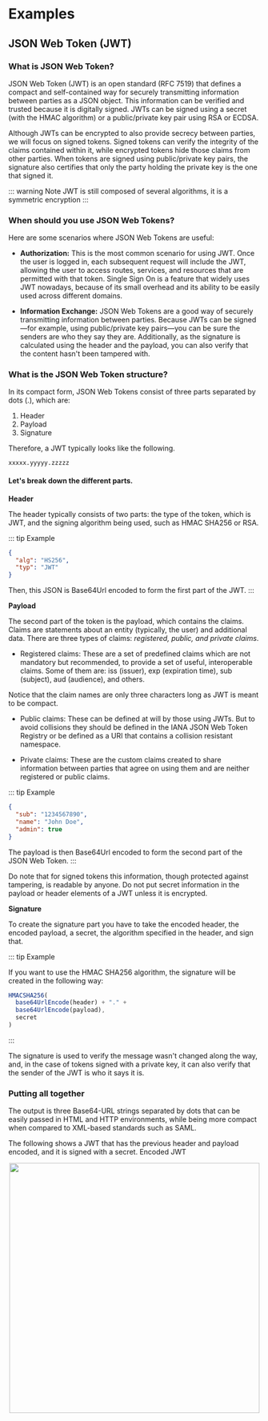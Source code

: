 # Examples

## JSON Web Token (JWT)

### What is JSON Web Token?

JSON Web Token (JWT) is an open standard (RFC 7519) that defines a compact and self-contained way for securely transmitting information between parties as a JSON object. This information can be verified and trusted because it is digitally signed. JWTs can be signed using a secret (with the HMAC algorithm) or a public/private key pair using RSA or ECDSA.

Although JWTs can be encrypted to also provide secrecy between parties, we will focus on signed tokens. Signed tokens can verify the integrity of the claims contained within it, while encrypted tokens hide those claims from other parties. When tokens are signed using public/private key pairs, the signature also certifies that only the party holding the private key is the one that signed it.

::: warning Note
JWT is still composed of several algorithms, it is a symmetric encryption
:::

### When should you use JSON Web Tokens?
Here are some scenarios where JSON Web Tokens are useful:

- **Authorization:** This is the most common scenario for using JWT. Once the user is logged in, each subsequent request will include the JWT, allowing the user to access routes, services, and resources that are permitted with that token. Single Sign On is a feature that widely uses JWT nowadays, because of its small overhead and its ability to be easily used across different domains.

- **Information Exchange:** JSON Web Tokens are a good way of securely transmitting information between parties. Because JWTs can be signed—for example, using public/private key pairs—you can be sure the senders are who they say they are. Additionally, as the signature is calculated using the header and the payload, you can also verify that the content hasn't been tampered with.

### What is the JSON Web Token structure?
In its compact form, JSON Web Tokens consist of three parts separated by dots (.), which are:

1. Header
2. Payload
3. Signature

Therefore, a JWT typically looks like the following.

```
xxxxx.yyyyy.zzzzz
```

#### Let's break down the different parts.

**Header**

The header typically consists of two parts: the type of the token, which is JWT, and the signing algorithm being used, such as HMAC SHA256 or RSA.

::: tip Example

```json
{
  "alg": "HS256",
  "typ": "JWT"
}
```
Then, this JSON is Base64Url encoded to form the first part of the JWT.
:::

**Payload**

The second part of the token is the payload, which contains the claims. Claims are statements about an entity (typically, the user) and additional data. There are three types of claims: _registered, public, and private claims_.

- Registered claims: These are a set of predefined claims which are not mandatory but recommended, to provide a set of useful, interoperable claims. Some of them are: iss (issuer), exp (expiration time), sub (subject), aud (audience), and others.

Notice that the claim names are only three characters long as JWT is meant to be compact.

- Public claims: These can be defined at will by those using JWTs. But to avoid collisions they should be defined in the IANA JSON Web Token Registry or be defined as a URI that contains a collision resistant namespace.

- Private claims: These are the custom claims created to share information between parties that agree on using them and are neither registered or public claims.

::: tip Example

```json
{
  "sub": "1234567890",
  "name": "John Doe",
  "admin": true
}
``` 

The payload is then Base64Url encoded to form the second part of the JSON Web Token.
:::

Do note that for signed tokens this information, though protected against tampering, is readable by anyone. Do not put secret information in the payload or header elements of a JWT unless it is encrypted.

**Signature**

To create the signature part you have to take the encoded header, the encoded payload, a secret, the algorithm specified in the header, and sign that.

::: tip Example 

If you want to use the HMAC SHA256 algorithm, the signature will be created in the following way:

```js
HMACSHA256(
  base64UrlEncode(header) + "." +
  base64UrlEncode(payload),
  secret
)
```
:::

The signature is used to verify the message wasn't changed along the way, and, in the case of tokens signed with a private key, it can also verify that the sender of the JWT is who it says it is.

### Putting all together
The output is three Base64-URL strings separated by dots that can be easily passed in HTML and HTTP environments, while being more compact when compared to XML-based standards such as SAML.

The following shows a JWT that has the previous header and payload encoded, and it is signed with a secret. Encoded JWT

<center>
    <img src="https://cdn.auth0.com/content/jwt/encoded-jwt3.png" width="500">
</center>